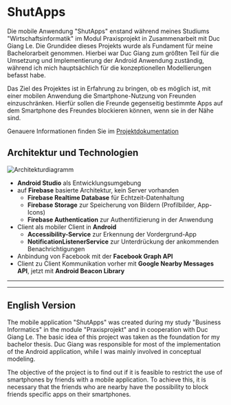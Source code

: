 # ShutApps

Die mobile Anwendung "ShutApps" enstand während meines Studiums "Wirtschaftsinformatik" im Modul Praxisprojekt in Zusammenarbeit mit Duc Giang Le. Die Grundidee dieses Projekts wurde als Fundament für meine Bachelorarbeit genommen. Hierbei war Duc Giang zum größten Teil für die Umsetzung und Implementierung der Android Anwendung zuständig, während ich mich hauptsächlich für die konzeptionellen Modellierungen befasst habe. 

Das Ziel des Projektes ist in Erfahrung zu bringen, ob es möglich ist, mit einer mobilen Anwendung die Smartphone-Nutzung von Freunden einzuschränken. Hierfür sollen die Freunde gegenseitig bestimmte Apps auf dem Smartphone des Freundes blockieren können, wenn sie in der Nähe sind. 

Genauere Informationen finden Sie im [Projektdokumentation](https://github.com/PhiHaiDinh/ShutApps/blob/master/Projektdokumentation.pdf)

## Architektur und Technologien
![Architekturdiagramm](https://github.com/ducle07/shutapps/blob/master/Architektur.png)

* **Android Studio** als Entwicklungsumgebung
* auf **Firebase** basierte Architektur, kein Server vorhanden
  * **Firebase Realtime Database** für Echtzeit-Datenhaltung
  * **Firebase Storage** zur Speicherung von Bildern (Profilbilder, App-Icons)
  * **Firebase Authentication** zur Authentifizierung in der Anwendung
* Client als mobiler Client in **Android**
  * **Accessibility-Service** zur Erkennung der Vordergrund-App
  * **NotificationListenerService** zur Unterdrückung der ankommenden Benachrichtigungen
* Anbindung von Facebook mit der **Facebook Graph API**
* Client zu Client Kommunikation vorher mit **Google Nearby Messages API**, jetzt mit **Android Beacon Library**
     
-----------------
-----------------

## English Version


The mobile application "ShutApps" was created during my study "Business Informatics" in the module "Praxisprojekt" and in cooperation with Duc Giang Le. The basic idea of this project was taken as the foundation for my bachelor thesis. Duc Giang was responsible for most of the implementation of the Android application, while I was mainly involved in conceptual modeling.

The objective of the project is to find out if it is feasible to restrict the use of smartphones by friends with a mobile application. To achieve this, it is necessary that the friends who are nearby have the possibility to block friends specific apps on their smartphones.
